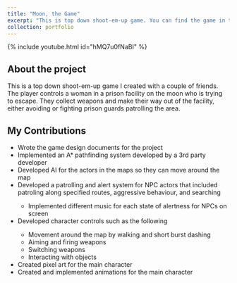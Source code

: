 ```yaml
---
title: "Moon, the Game"
excerpt: "This is top down shoot-em-up game. You can find the game in this link along with a demo: https://github.com/bbernardoni/Moon/releases/tag/v1.0 <br/><img src='/images/MoonThumbnail.png' width='500' height='300'>"
collection: portfolio
---
```

{% include youtube.html id="hMQ7u0fNaBI" %}

## About the project
This is a top down shoot-em-up game I created with a couple of friends. The player controls a woman in a prison facility on the moon who is trying to escape. They collect weapons and make their way out of the facility, either avoiding or fighting prison guards patrolling the area. 

## My Contributions
 <ul>
    <li>Wrote the game design documents for the project</li>
    <li>Implemented an A* pathfinding system developed by a 3rd party developer</li>
    <li>Developed AI for the actors in the maps so they can move around the map</li>
    <li>Developed a patrolling and alert system for NPC actors that included patroling along specified routes, aggressive behaviour, and searching</li>
    <ul>
        <li>Implemented different music for each state of alertness for NPCs on screen</li>
    </ul>
    <li>Developed character controls such as the following</li>
    <ul>
        <li>Movement around the map by walking and short burst dashing</li>
        <li>Aiming and firing weapons</li>
        <li>Switching weapons</li>
        <li>Interacting with objects</li>
    </ul>
    <li>Created pixel art for the main character</li>
    <li>Created and implemented animations for the main character</li>
</ul>